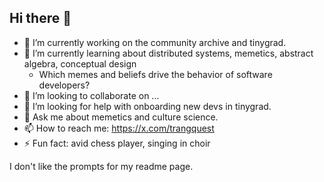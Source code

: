 ## Hi there 👋

- 🔭 I’m currently working on the community archive and tinygrad.
- 🌱 I’m currently learning about distributed systems, memetics, abstract algebra, conceptual design
  - Which memes and beliefs drive the behavior of software developers?  
- 👯 I’m looking to collaborate on ...
- 🤔 I’m looking for help with onboarding new devs in tinygrad.
- 💬 Ask me about memetics and culture science.
- 📫 How to reach me: https://x.com/trangquest
- ⚡ Fun fact: avid chess player, singing in choir

I don't like the prompts for my readme page.

